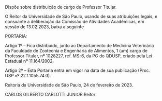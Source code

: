 Dispõe sobre distribuição de cargo de Professor Titular.

O Reitor da Universidade de São Paulo, usando de suas atribuições legais, e consoante a deliberação da Comissão de Atividades Acadêmicas, em sessão de 13.02.2023, baixa a seguinte

PORTARIA:

Artigo 1º – Fica distribuído, junto ao Departamento de Medicina Veterinária da Faculdade de Zootecnia e Engenharia de Alimentos, 1 (um) cargo de Professor Titular, nº 1028227, ref. MS-6, da PG do QDUSP, criado pela Lei Estadual nº 11.164/2002.

Artigo 2º – Esta Portaria entra em vigor na data de sua publicação (Proc. USP nº 22.1.1055.74.0).

Reitoria da Universidade de São Paulo, 24 de fevereiro de 2023.

CARLOS GILBERTO CARLOTTI JUNIOR
Reitor